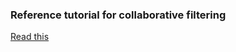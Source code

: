 ### Reference tutorial for collaborative filtering
[Read this](https://stackabuse.com/creating-a-simple-recommender-system-in-python-using-pandas/)

